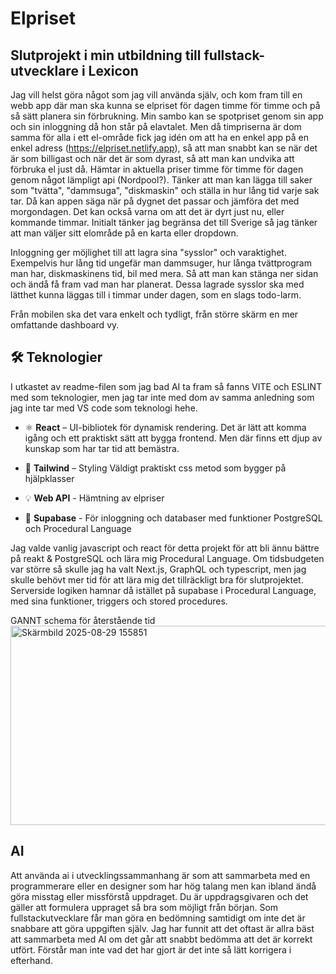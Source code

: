 # Elpriset

## Slutprojekt i min utbildning till fullstack-utvecklare i Lexicon

Jag vill helst göra något som jag vill använda själv, och kom fram till en webb app där man ska kunna se elpriset för dagen timme för timme och på så sätt planera sin förbrukning. Min sambo kan se spotpriset genom sin app och sin inloggning då hon står på elavtalet. Men då timpriserna är dom samma för alla i ett el-område fick jag idén om att ha en enkel app på en enkel adress (https://elpriset.netlify.app), så att man snabbt kan se när det är som billigast och när det är som dyrast, så att man kan undvika att förbruka el just då.
Hämtar in aktuella priser timme för timme för dagen genom något lämpligt api (Nordpool?). Tänker att man kan lägga till saker som "tvätta", "dammsuga", "diskmaskin" och ställa in hur lång tid varje sak tar. Då kan appen säga när på dygnet det passar och jämföra det med morgondagen. Det kan också varna om att det är dyrt just nu, eller kommande timmar. Initialt tänker jag begränsa det till Sverige så jag tänker att man väljer sitt elområde på en karta eller dropdown.

Inloggning ger möjlighet till att lagra sina "sysslor" och varaktighet. Exempelvis hur lång tid ungefär man dammsuger, hur långa tvättprogram man har, diskmaskinens tid, bil med mera. Så att man kan stänga ner sidan och ändå få fram vad man har planerat. Dessa lagrade sysslor ska med lätthet kunna läggas till i timmar under dagen, som en slags todo-larm.

Från mobilen ska det vara enkelt och tydligt, från större skärm en mer omfattande dashboard vy.

## 🛠 Teknologier
I utkastet av readme-filen som jag bad AI ta fram så fanns VITE och ESLINT med som teknologier, men jag tar inte med dom av samma anledning som jag inte tar med VS code som teknologi hehe.

- ⚛️ **React** – UI-bibliotek för dynamisk rendering.
  Det är lätt att komma igång och ett praktiskt sätt att bygga frontend. Men där finns ett djup av kunskap som har tar tid att bemästra.
  
- 🎨 **Tailwind** – Styling
  Väldigt praktiskt css metod som bygger på hjälpklasser
  
- 💡 **Web API** - Hämtning av elpriser
  
- 🧰 **Supabase** - För inloggning och databaser med funktioner
  PostgreSQL och Procedural Language

Jag valde vanlig javascript och react för detta projekt för att bli ännu bättre på reakt & PostgreSQL och lära mig Procedural Language. Om tidsbudgeten var större så skulle jag ha valt Next.js, GraphQL och typescript, men jag skulle behövt mer tid för att lära mig det tillräckligt bra för slutprojektet. Serverside logiken hamnar då istället på supabase i Procedural Language, med sina funktioner, triggers och stored procedures.

GANNT schema för återstående tid
<img width="1768" height="319" alt="Skärmbild 2025-08-29 155851" src="https://github.com/user-attachments/assets/e5c80584-baba-4715-8dca-7bbf6051a252" />

## AI

Att använda ai i utvecklingssammanhang är som att sammarbeta med en programmerare eller en designer som har hög talang men kan ibland ändå göra misstag eller missförstå uppdraget. Du är uppdragsgivaren och det gäller att formulera uppraget så bra som möjligt från början. Som fullstackutvecklare får man göra en bedömning samtidigt om inte det är snabbare att göra uppgiften själv. Jag har funnit att det oftast är allra bäst att sammarbeta med AI om det går att snabbt bedömma att det är korrekt utfört. Förstår man inte vad det har gjort är det inte så lätt korrigera i efterhand.
